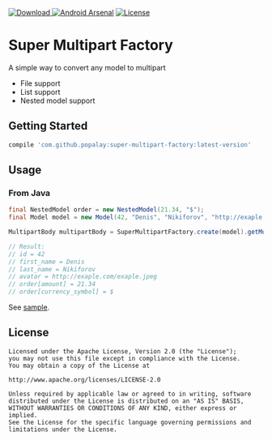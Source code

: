 [![Download](https://api.bintray.com/packages/popalay/maven/SuperMultipartFactory/images/download.svg) ](https://bintray.com/popalay/maven/SuperMultipartFactory/_latestVersion)
[![Android Arsenal](https://img.shields.io/badge/Android%20Arsenal-SuperMultipartFactory-brightgreen.svg?style=flat)](https://android-arsenal.com/details/1/5266)
[![License](https://img.shields.io/badge/license-Apache--2.0-green.svg)](https://github.com/Popalay/SuperMultipartFactory/blob/master/LICENSE)

# Super Multipart Factory

A simple way to convert any model to multipart
* File support
* List support
* Nested model support

## Getting Started

```groovy
compile 'com.github.popalay:super-multipart-factory:latest-version'
```
## Usage

### From Java

```java
final NestedModel order = new NestedModel(21.34, "$");
final Model model = new Model(42, "Denis", "Nikiforov", "http://exaple.com/exaple.jpeg", order);

MultipartBody multipartBody = SuperMultipartFactory.create(model).getMultipartBody();

// Result:
// id = 42
// first_name = Denis
// last_name = Nikiforov
// avatar = http://exaple.com/exaple.jpeg
// order[amount] = 21.34
// order[currency_symbol] = $
```

See [sample](sample/src/main/java/com/github/popalay/sample/MainActivity.java).

License
-----

	Licensed under the Apache License, Version 2.0 (the "License");
	you may not use this file except in compliance with the License.
	You may obtain a copy of the License at

	http://www.apache.org/licenses/LICENSE-2.0

	Unless required by applicable law or agreed to in writing, software
	distributed under the License is distributed on an "AS IS" BASIS,
	WITHOUT WARRANTIES OR CONDITIONS OF ANY KIND, either express or implied.
	See the License for the specific language governing permissions and
	limitations under the License.
